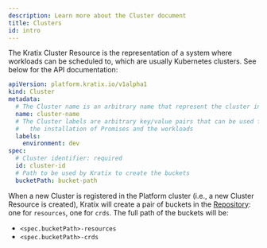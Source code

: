```yaml
---
description: Learn more about the Cluster document
title: Clusters
id: intro
---
```


The Kratix Cluster Resource is the representation of a system where workloads can be scheduled to, which are usually Kubernetes clusters. See below for the API documentation:

```yaml
apiVersion: platform.kratix.io/v1alpha1
kind: Cluster
metadata:
  # The Cluster name is an arbitrary name that represent the cluster in the platform
  name: cluster-name
  # The Cluster labels are arbitrary key/value pairs that can be used for scheduling
  #   the installation of Promises and the workloads
  labels:
    environment: dev
spec:
  # Cluster identifier: required
  id: cluster-id
  # Path to be used by Kratix to create the buckets
  bucketPath: bucket-path
```

When a new Cluster is registered in the Platform cluster (i.e., a new Cluster Resource is
created), Kratix will create a pair of buckets in the [Repository](../01-deployment-topology/01-deployment-topology.md#gitops-repository): one for `resources`, one for `crds`. The
full path of the buckets will be:

- `<spec.bucketPath>-resources`
- `<spec.bucketPath>-crds`
